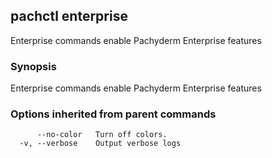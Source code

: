 ## pachctl enterprise

Enterprise commands enable Pachyderm Enterprise features

### Synopsis


Enterprise commands enable Pachyderm Enterprise features

### Options inherited from parent commands

```
      --no-color   Turn off colors.
  -v, --verbose    Output verbose logs
```


